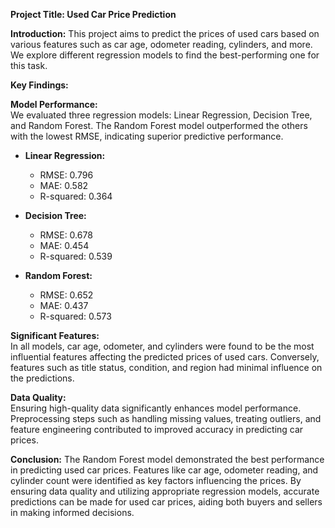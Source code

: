 **Project Title: Used Car Price Prediction**

**Introduction:**
This project aims to predict the prices of used cars based on various features such as car age, odometer reading, cylinders, and more. We explore different regression models to find the best-performing one for this task.

**Key Findings:**

**Model Performance:**  
We evaluated three regression models: Linear Regression, Decision Tree, and Random Forest. The Random Forest model outperformed the others with the lowest RMSE, indicating superior predictive performance.

- **Linear Regression:**
  - RMSE: 0.796
  - MAE: 0.582
  - R-squared: 0.364

- **Decision Tree:**
  - RMSE: 0.678
  - MAE: 0.454
  - R-squared: 0.539

- **Random Forest:**
  - RMSE: 0.652
  - MAE: 0.437
  - R-squared: 0.573

**Significant Features:**  
In all models, car age, odometer, and cylinders were found to be the most influential features affecting the predicted prices of used cars. Conversely, features such as title status, condition, and region had minimal influence on the predictions.

**Data Quality:**  
Ensuring high-quality data significantly enhances model performance. Preprocessing steps such as handling missing values, treating outliers, and feature engineering contributed to improved accuracy in predicting car prices.

**Conclusion:**
The Random Forest model demonstrated the best performance in predicting used car prices. Features like car age, odometer reading, and cylinder count were identified as key factors influencing the prices. By ensuring data quality and utilizing appropriate regression models, accurate predictions can be made for used car prices, aiding both buyers and sellers in making informed decisions.